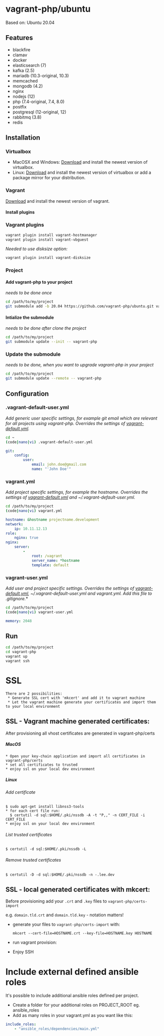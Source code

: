 # vagrant-php/ubuntu

Based on: Ubuntu 20.04

## Features

 * blackfire
 * clamav
 * docker
 * elasticsearch (7)
 * kafka (2.5)
 * mariadb (10.3-original, 10.3)
 * memcached
 * mongodb (4.2)
 * nginx
 * nodejs (12)
 * php (7.4-original, 7.4, 8.0)
 * postfix
 * postgresql (12-original, 12)
 * rabbitmq (3.8)
 * redis

## Installation

### Virtualbox

* MacOSX and Windows: [Download][1] and install the newest version of virtualbox.
* Linux: [Download][2] and install the newest version of virtualbox or add a package mirror for your distribution.

### Vagrant

[Download][3] and install the newest version of vagrant.

#### Install plugins

### Vagrant plugins

```bash
vagrant plugin install vagrant-hostmanager
vagrant plugin install vagrant-vbguest
```

*Needed to use disksize option:*
```bash
vagrant plugin install vagrant-disksize
```

### Project

#### Add vagrant-php to your project

*needs to be done once*

```bash
cd /path/to/my/project
git submodule add -b 20.04 https://github.com/vagrant-php/ubuntu.git vagrant-php
```

#### Intialize the submodule

*needs to be done after clone the project*

```bash
cd /path/to/my/project
git submodule update --init -- vagrant-php
```

### Update the submodule

*needs to be done, when you want to upgrade vagrant-php in your project*

```bash
cd /path/to/my/project
git submodule update --remote -- vagrant-php
```

## Configuration

### .vagrant-default-user.yml

*Add generic user specific settings, for example git email which are relevant for all projects using vagrant-php. Overrides the settings of [vagrant-default.yml][4].*

```bash
cd ~
(code|nano|vi) .vagrant-default-user.yml
```

```yml
git:
    config:
        user:
            email: john.doe@gmail.com
            name: "'John Doe'"
```

### vagrant.yml

*Add project specific settings, for example the hostname. Overrides the settings of [vagrant-default.yml][4] and ~/.vagrant-default-user.yml.*

```bash
cd /path/to/my/project
(code|nano|vi) vagrant.yml
```

```yml
hostname: &hostname projectname.development
network:
    ip: 10.11.12.13
role:
    nginx: true
nginx:
    server:
        -
            root: /vagrant
            server_name: *hostname
            template: default
```

### vagrant-user.yml

*Add user and project specific settings. Overrides the settings of [vagrant-default.yml][4], ~/.vagrant-default-user.yml and vagrant.yml. Add this file to .gitignore.**

```bash
cd /path/to/my/project
(code|nano|vi) vagrant-user.yml
```

```yml
memory: 2048
```

## Run

```bash
cd /path/to/my/project
cd vagrant-php
vagrant up
vagrant ssh
```

# SSL
```
There are 2 possibilities:
 * Generate SSL cert with 'mkcert' and add it to vagrant machine
 * Let the vagrant machine generate your certificates and import them to your local environment
```

## SSL - Vagrant machine generated certificates:

After provisioning all vhost certificates are generated in vagrant-php/certs
##### MacOS
```
* Open your key-chain application and import all certificates in vagrant-php/certs
* set all certificates to trusted
* enjoy ssl on your local dev environment
```
##### Linux

###### Add certificate
```
$ sudo apt-get install libnss3-tools
* for each cert file run:
  $ certutil -d sql:$HOME/.pki/nssdb -A -t "P,," -n CERT_FILE -i CERT_FILE
* enjoy ssl on your local dev environment
```
###### List trusted certificates
```
$ certutil -d sql:$HOME/.pki/nssdb -L
```
###### Remove trusted certificates
```
$ certutil -D -d sql:$HOME/.pki/nssdb -n -.lee.dev
```

## SSL - local generated certificates with mkcert:

Before provisioning add your `.crt` and `.key` files to `vagrant-php/certs-import`

e.g. `domain.tld.crt` and `domain.tld.key` - notation matters!

* generate your files to `vagrant-php/certs-import` with:

    `mkcert --cert-file=HOSTNAME.crt --key-file=HOSTNAME.key HOSTNAME`
* run vagrant provision:
* Enjoy SSH

[1]: https://www.virtualbox.org/wiki/Downloads
[2]: https://www.virtualbox.org/wiki/Linux_Downloads
[3]: https://www.vagrantup.com/downloads.html
[4]: vagrant-default.yml


# Include external defined ansible roles
It's possible to include additional ansible roles defined per project.

- Create a folder for your additional roles on PROJECT_ROOT eg. ansible_roles
- Add as many roles in your vagrant.yml as you want like this:

```yaml
include_roles:
    - "ansible_roles/dependencies/main.yml"
```
